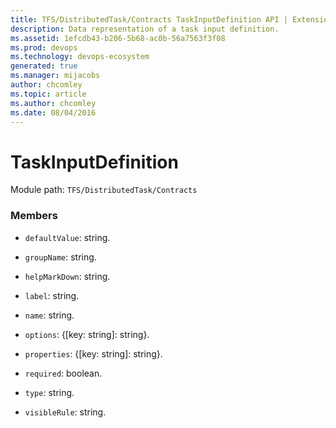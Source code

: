 ```yaml
---
title: TFS/DistributedTask/Contracts TaskInputDefinition API | Extensions for Azure DevOps Services
description: Data representation of a task input definition.
ms.assetid: 1efcdb43-b206-5b68-ac0b-56a7563f3f08
ms.prod: devops
ms.technology: devops-ecosystem
generated: true
ms.manager: mijacobs
author: chcomley
ms.topic: article
ms.author: chcomley
ms.date: 08/04/2016
---
```


# TaskInputDefinition

Module path: `TFS/DistributedTask/Contracts`


### Members

* `defaultValue`: string. 

* `groupName`: string. 

* `helpMarkDown`: string. 

* `label`: string. 

* `name`: string. 

* `options`: {[key: string]: string}. 

* `properties`: {[key: string]: string}. 

* `required`: boolean. 

* `type`: string. 

* `visibleRule`: string. 

